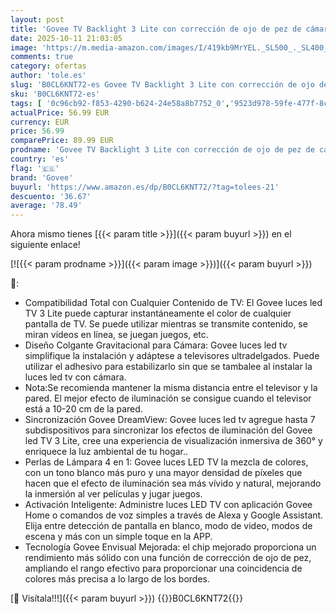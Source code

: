 ```yaml
---
layout: post
title: 'Govee TV Backlight 3 Lite con corrección de ojo de pez de cámara  3 6m para TVs 55-65 pulgadas  retroiluminación LED RGBICW 4en1  WiFi  compatible con Alexa y control por app'
date: 2025-10-11 21:03:05
image: 'https://m.media-amazon.com/images/I/419kb9MrYEL._SL500_._SL400_.jpg'
comments: true
category: ofertas
author: 'tole.es'
slug: 'B0CL6KNT72-es Govee TV Backlight 3 Lite con corrección de ojo de pez de...'
sku: 'B0CL6KNT72-es'
tags: [ '0c96cb92-f853-4290-b624-24e58a8b7752_0','9523d978-59fe-477f-8c56-f69a4f1f65a6_0','9523d978-59fe-477f-8c56-f69a4f1f65a6_5601','Arborist Merchandising Root','Custom Stores','Hogar y cocina','Iluminación','Iluminación LED','Iluminación de interior','Iluminación decorativa y para usos específicos de interior','Los favoritos de nuestros clientes: Hogar y cocina','Self Service','Special Features Stores','Tienda de Iluminación LED','Tiras LED de interior','alexa','e37d34a9-178a-4098-be78-ddb28539c2f9_0','govee','🇪🇸', ]
actualPrice: 56.99 EUR
currency: EUR
price: 56.99
comparePrice: 89.99 EUR
prodname: 'Govee TV Backlight 3 Lite con corrección de ojo de pez de cámara  3 6m para TVs 55-65 pulgadas  retroiluminación LED RGBICW 4en1  WiFi  compatible con Alexa y control por app'
country: 'es'
flag: '🇪🇸'
brand: 'Govee'
buyurl: 'https://www.amazon.es/dp/B0CL6KNT72/?tag=tolees-21'
descuento: '36.67'
average: '78.49'
---
```


Ahora mismo tienes [{{< param title >}}]({{< param buyurl >}}) en el siguiente enlace!

[![{{< param prodname >}}]({{< param image >}})]({{< param buyurl >}})

🔎:

- Compatibilidad Total con Cualquier Contenido de TV: El Govee luces led TV 3 Lite puede capturar instantáneamente el color de cualquier pantalla de TV. Se puede utilizar mientras se transmite contenido, se miran vídeos en línea, se juegan juegos, etc.
- Diseño Colgante Gravitacional para Cámara: Govee luces led tv simplifique la instalación y adáptese a televisores ultradelgados. Puede utilizar el adhesivo para estabilizarlo sin que se tambalee al instalar la luces led tv con cámara.
- Nota:Se recomienda mantener la misma distancia entre el televisor y la pared. El mejor efecto de iluminación se consigue cuando el televisor está a 10-20 cm de la pared.
- Sincronización Govee DreamView: Govee luces led tv agregue hasta 7 subdispositivos para sincronizar los efectos de iluminación del Govee led TV 3 Lite, cree una experiencia de visualización inmersiva de 360° y enriquece la luz ambiental de tu hogar..
- Perlas de Lámpara 4 en 1: Govee luces LED TV la mezcla de colores, con un tono blanco más puro y una mayor densidad de píxeles que hacen que el efecto de iluminación sea más vívido y natural, mejorando la inmersión al ver películas y jugar juegos.
- Activación Inteligente: Administre luces LED TV con aplicación Govee Home o comandos de voz simples a través de Alexa y Google Assistant. Elija entre detección de pantalla en blanco, modo de video, modos de escena y más con un simple toque en la APP.
- Tecnología Govee Envisual Mejorada: el chip mejorado proporciona un rendimiento más sólido con una función de corrección de ojo de pez, ampliando el rango efectivo para proporcionar una coincidencia de colores más precisa a lo largo de los bordes.

[🛒 Visítala!!!]({{< param buyurl >}})
{{<world>}}B0CL6KNT72{{</world>}}

